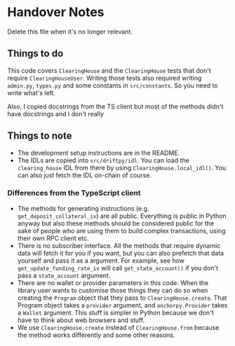 # Handover Notes

Delete this file when it's no longer relevant.

## Things to do

This code covers `ClearingHouse` and the `ClearingHouse` tests that don't require `ClearingHouseUser`.
Writing those tests also required writing `admin.py`, `types.py` and some constants in `src/constants`.
So you need to write what's left.

Also, I copied docstrings from the TS client but most of the methods didn't have docstrings
and I don't really 

## Things to note

- The development setup instructions are in the README.
- The IDLs are copied into `src/driftpy/idl`. You can load the `clearing_house` IDL from there by using `ClearingHouse.local_idl()`.
You can also just fetch the IDL on-chain of course.

### Differences from the TypeScript client

- The methods for generating instructions (e.g. `get_deposit_collateral_ix`) are all public.
Everything is public in Python anyway but also these methods should be considered public
for the sake of people who are using them to build complex transactions, using their own RPC client etc.
- There is no subscriber interface. All the methods that require dynamic data will fetch it for you if you want, but you can also prefetch that data yourself and pass it as a argument. For example, see how `get_update_funding_rate_ix` will call `get_state_account()` if you don't pass a `state_account` argument.
- There are no wallet or provider parameters in this code. When the library user wants to customise those things they can do so when creating the `Program` object that they pass to `ClearingHouse.create`. That Program object takes a `provider` argument, and `anchorpy.Provider` takes a `Wallet` argument. This stuff is simpler in Python because we don't have to think about web browsers and stuff.
- We use `ClearingHouse.create` instead of `ClearingHouse.from` because the method works differently and some other reasons.
